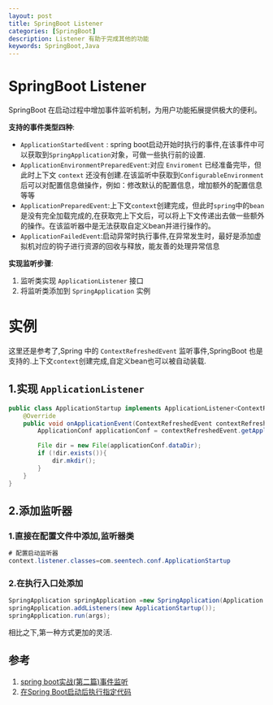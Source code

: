 ```yaml
---
layout: post
title: SpringBoot Listener
categories: [SpringBoot]
description: Listener 有助于完成其他的功能
keywords: SpringBoot,Java
---
```


# SpringBoot Listener
SpringBoot 在启动过程中增加事件监听机制，为用户功能拓展提供极大的便利。

**支持的事件类型四种**:

- `ApplicationStartedEvent` : spring boot启动开始时执行的事件,在该事件中可以获取到`SpringApplication`对象，可做一些执行前的设置.
- `ApplicationEnvironmentPreparedEvent`:对应 `Enviroment` 已经准备完毕，但此时上下文 `context` 还没有创建.在该监听中获取到`ConfigurableEnvironment`后可以对配置信息做操作，例如：修改默认的配置信息，增加额外的配置信息等等
- `ApplicationPreparedEvent`:上下文`context`创建完成，但此时`spring`中的`bean`是没有完全加载完成的,在获取完上下文后，可以将上下文传递出去做一些额外的操作。在该监听器中是无法获取自定义bean并进行操作的。
- `ApplicationFailedEvent`:启动异常时执行事件,在异常发生时，最好是添加虚拟机对应的钩子进行资源的回收与释放，能友善的处理异常信息

**实现监听步骤**:

1. 监听类实现 `ApplicationListener` 接口 
2. 将监听类添加到 `SpringApplication` 实例


# 实例
这里还是参考了,Spring 中的 `ContextRefreshedEvent` 监听事件,SpringBoot 也是支持的.上下文`context`创建完成,自定义bean也可以被自动装载.

## 1.实现 `ApplicationListener`

```java
public class ApplicationStartup implements ApplicationListener<ContextRefreshedEvent> {
    @Override
    public void onApplicationEvent(ContextRefreshedEvent contextRefreshedEvent) {
        ApplicationConf applicationConf = contextRefreshedEvent.getApplicationContext().getBean(ApplicationConf.class);

        File dir = new File(applicationConf.dataDir);
        if (!dir.exists()){
            dir.mkdir();
        }
    }
}
```

## 2.添加监听器

### 1.直接在配置文件中添加,监听器类

```java
# 配置启动监听器
context.listener.classes=com.seentech.conf.ApplicationStartup
```

### 2.在执行入口处添加

```java
SpringApplication springApplication =new SpringApplication(Application.class);
springApplication.addListeners(new ApplicationStartup());
springApplication.run(args);
```

相比之下,第一种方式更加的灵活.

## 参考
1. [spring boot实战(第二篇)事件监听](http://blog.csdn.net/liaokailin/article/details/48186331)
2. [在Spring Boot启动后执行指定代码](https://www.huangyunkun.com/2015/01/01/run-code-after-spring-boot-started/)